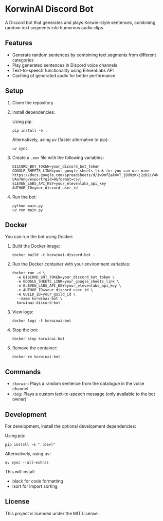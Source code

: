 # KorwinAI Discord Bot

A Discord bot that generates and plays Korwin-style sentences, combining random text segments into humorous audio clips.

## Features

- Generate random sentences by combining text segments from different categories
- Play generated sentences in Discord voice channels
- Text-to-speech functionality using ElevenLabs API
- Caching of generated audio for better performance

## Setup

1. Clone the repository
2. Install dependencies:

   Using pip:
   ```
   pip install -e .
   ```

   Alternatively, using uv (faster alternative to pip):
   ```
   uv sync
   ```
3. Create a `.env` file with the following variables:
   ```
   DISCORD_BOT_TOKEN=your_discord_bot_token
   GOOGLE_SHEETS_LINK=your_google_sheets_link (or you can use mine https://docs.google.com/spreadsheets/d/1w9nfZaAWvT_jBd0zKkj2zD2cV4k0bYS5FMD-UAa76ng/export?gid=0&format=csv)
   ELEVEN_LABS_API_KEY=your_elevenlabs_api_key
   AUTHOR_ID=your_discord_user_id
   ```
4. Run the bot:
   ```
   python main.py
   uv run main.py
   ```

## Docker

You can run the bot using Docker:

1. Build the Docker image:
   ```
   docker build -t korwinai-discord-bot .
   ```

2. Run the Docker container with your environment variables:
   ```
   docker run -d \
     -e DISCORD_BOT_TOKEN=your_discord_bot_token \
     -e GOOGLE_SHEETS_LINK=your_google_sheets_link \
     -e ELEVEN_LABS_API_KEY=your_elevenlabs_api_key \
     -e AUTHOR_ID=your_discord_user_id \
     -e GUILD_ID=your_guild_id \
     --name korwinai-bot \
     korwinai-discord-bot
   ```

3. View logs:
   ```
   docker logs -f korwinai-bot
   ```

4. Stop the bot:
   ```
   docker stop korwinai-bot
   ```

5. Remove the container:
   ```
   docker rm korwinai-bot
   ```

## Commands

- `/korwin`: Plays a random sentence from the catalogue in the voice channel
- `/bóg`: Plays a custom text-to-speech message (only available to the bot owner)

## Development

For development, install the optional development dependencies:

Using pip:
```
pip install -e ".[dev]"
```

Alternatively, using uv:
```
uv sync --all-extras
```

This will install:
- black for code formatting
- isort for import sorting

## License

This project is licensed under the MIT License.
